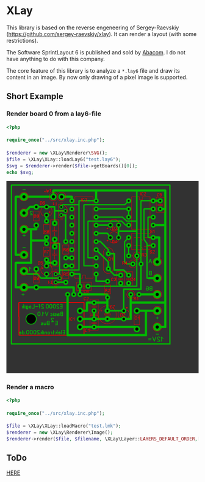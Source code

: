 # XLay

This library is based on the reverse engeneering of Sergey-Raevskiy (https://github.com/sergey-raevskiy/xlay). It can render a layout (with some restrictions).

The Software SprintLayout 6 is published and sold by [Abacom](https://www.electronic-software-shop.com/elektronik-software/sprint-layout-60.html?language=de
). I do not have anything to do with this company. 

The core feature of this library is to analyze a `*.lay6` file and draw its content in an image. By now only drawing of a pixel image is supported. 

## Short Example

### Render board 0 from a lay6-file
``` php
<?php

require_once("../src/xlay.inc.php");

$renderer = new \XLay\Renderer\SVG();
$file = \XLay\XLay::loadLay6("test.lay6");
$svg = $renderer->render($file->getBoards()[0]);
echo $svg;

```

![](res/img/output.png)

### Render a macro

``` php
<?php

require_once("../src/xlay.inc.php");

$file = \XLay\XLay::loadMacro("test.lmk");
$renderer = new \XLay\Renderer\Image();
$renderer->render($file, $filename, \XLay\Layer::LAYERS_DEFAULT_ORDER,[0,0,0],[$file->getOffsetX(),$file->getOffsetY()]);

```

## ToDo

[HERE](TODO.md)